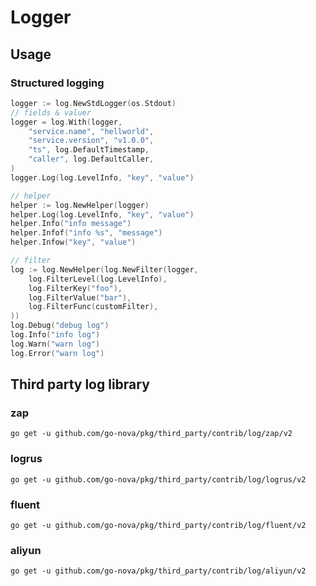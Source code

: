 # Logger

## Usage

### Structured logging

```go
logger := log.NewStdLogger(os.Stdout)
// fields & valuer
logger = log.With(logger,
    "service.name", "hellworld",
    "service.version", "v1.0.0",
    "ts", log.DefaultTimestamp,
    "caller", log.DefaultCaller,
)
logger.Log(log.LevelInfo, "key", "value")

// helper
helper := log.NewHelper(logger)
helper.Log(log.LevelInfo, "key", "value")
helper.Info("info message")
helper.Infof("info %s", "message")
helper.Infow("key", "value")

// filter
log := log.NewHelper(log.NewFilter(logger,
	log.FilterLevel(log.LevelInfo),
	log.FilterKey("foo"),
	log.FilterValue("bar"),
	log.FilterFunc(customFilter),
))
log.Debug("debug log")
log.Info("info log")
log.Warn("warn log")
log.Error("warn log")
```

## Third party log library

### zap

```shell
go get -u github.com/go-nova/pkg/third_party/contrib/log/zap/v2
```
### logrus

```shell
go get -u github.com/go-nova/pkg/third_party/contrib/log/logrus/v2
```

### fluent

```shell
go get -u github.com/go-nova/pkg/third_party/contrib/log/fluent/v2
```

### aliyun

```shell
go get -u github.com/go-nova/pkg/third_party/contrib/log/aliyun/v2
```